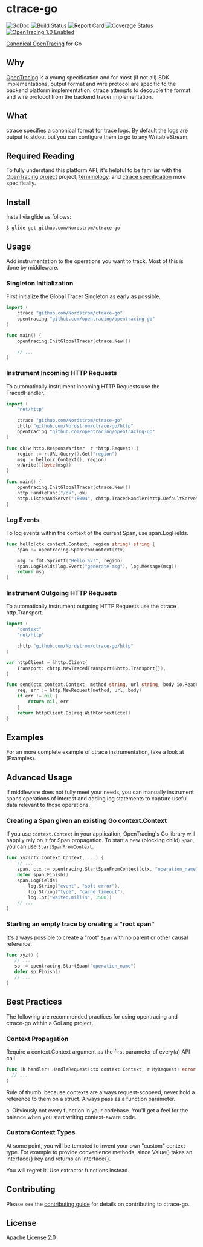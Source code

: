 # ctrace-go
[![GoDoc][doc-img]][doc] [![Build Status][ci-img]][ci] [![Report Card][rep-img]][rep] [![Coverage Status][cov-img]][cov] [![OpenTracing 1.0 Enabled][ot-img]][ot-url]

[Canonical OpenTracing](https://github.com/Nordstrom/ctrace) for Go

## Why
[OpenTracing](http://opentracing.io) is a young specification and for most (if not all) SDK implementations, output format and wire protocol are specific to the backend platform implementation.  ctrace attempts to decouple the format and wire protocol from the backend tracer implementation.

## What
ctrace specifies a canonical format for trace logs.  By default the logs are output to stdout but you can configure them to go to any WritableStream.

## Required Reading
To fully understand this platform API, it's helpful to be familiar with the [OpenTracing project](http://opentracing.io) project, [terminology](http://opentracing.io/documentation/pages/spec.html), and [ctrace specification](https://github.com/Nordstrom/ctrace) more specifically.

## Install
Install via glide as follows:

```
$ glide get github.com/Nordstrom/ctrace-go
```

## Usage
Add instrumentation to the operations you want to track.  Most of this is done by middleware.

### Singleton Initialization
First initialize the Global Tracer Singleton as early as possible.

```go
import (
	ctrace "github.com/Nordstrom/ctrace-go"
	opentracing "github.com/opentracing/opentracing-go"
)

func main() {
	opentracing.InitGlobalTracer(ctrace.New())

	// ...
}
```

### Instrument Incoming HTTP Requests
To automatically instrument incoming HTTP Requests use the TracedHandler.

```go
import (
	"net/http"

	ctrace "github.com/Nordstrom/ctrace-go"
	chttp "github.com/Nordstrom/ctrace-go/http"
	opentracing "github.com/opentracing/opentracing-go"
)

func ok(w http.ResponseWriter, r *http.Request) {
	region := r.URL.Query().Get("region")
	msg := hello(r.Context(), region)
	w.Write([]byte(msg))
}

func main() {
	opentracing.InitGlobalTracer(ctrace.New())
	http.HandleFunc("/ok", ok)
	http.ListenAndServe(":8004", chttp.TracedHandler(http.DefaultServeMux))
}

```

### Log Events
To log events within the context of the current Span, use span.LogFields.

```go
func hello(ctx context.Context, region string) string {
	span := opentracing.SpanFromContext(ctx)

	msg := fmt.Sprintf("Hello %v!", region)
	span.LogFields(log.Event("generate-msg"), log.Message(msg))
	return msg
}

```

### Instrument Outgoing HTTP Requests
To automatically instrument outgoing HTTP Requests use the ctrace http.Transport.

```go
import (
	"context"
	"net/http"

	chttp "github.com/Nordstrom/ctrace-go/http"
)

var httpClient = &http.Client{
	Transport: chttp.NewTracedTransport(&http.Transport{}),
}

func send(ctx context.Context, method string, url string, body io.Reader) (*http.Response, error) {
	req, err := http.NewRequest(method, url, body)
	if err != nil {
		return nil, err
	}
	return httpClient.Do(req.WithContext(ctx))
}
```

## Examples
For an more complete example of ctrace instrumentation, take a look at (Examples).

## Advanced Usage
If middleware does not fully meet your needs, you can manually instrument spans
operations of interest and adding log statements to capture useful data relevant
to those operations.

### Creating a Span given an existing Go context.Context
If you use `context.Context` in your application, OpenTracing's Go library will happily rely on it for Span propagation. To start a new (blocking child) `Span`, you can use `StartSpanFromContext`.

```go
func xyz(ctx context.Context, ...) {
    // ...
    span, ctx := opentracing.StartSpanFromContext(ctx, "operation_name")
    defer span.Finish()
    span.LogFields(
        log.String("event", "soft error"),
        log.String("type", "cache timeout"),
        log.Int("waited.millis", 1500))
    // ...
}
```

### Starting an empty trace by creating a "root span"
It's always possible to create a "root" `Span` with no parent or other causal reference.

```go
func xyz() {
   // ...
   sp := opentracing.StartSpan("operation_name")
   defer sp.Finish()
   // ...
}
```

## Best Practices
The following are recommended practices for using opentracing and ctrace-go within a
GoLang project.

### Context Propagation
Require a context.Context argument as the first parameter of every(a) API call

```go
func (h handler) HandleRequest(ctx context.Context, r MyRequest) error {
  // ...
}
```

Rule of thumb: because contexts are always request-scopeed, never hold a reference
to them on a struct.  Always pass as a function parameter.

a. Obviously not every function in your codebase.  You'll get a feel for the balance
when you start writing context-aware code.

### Custom Context Types
At some point, you will be tempted to invent your own "custom" context type.
For example to provide convenience methods, since Value() takes an interface{}
key and returns an interface{}.

You will regret it. Use extractor functions instead.

## Contributing
Please see the [contributing guide](CONTRIBUTING.md) for details on contributing to ctrace-go.

## License
[Apache License 2.0](LICENSE)

[doc-img]: https://godoc.org/github.com/Nordstrom/ctrace-go?status.svg
[doc]: https://godoc.org/github.com/Nordstrom/ctrace-go
[ci-img]: https://travis-ci.org/Nordstrom/ctrace-go.svg
[ci]: https://travis-ci.org/Nordstrom/ctrace-go
[rep-img]: https://goreportcard.com/badge/github.com/Nordstrom/ctrace-go
[rep]: https://goreportcard.com/report/github.com/Nordstrom/ctrace-go
[cov-img]: https://coveralls.io/repos/github/Nordstrom/ctrace-go/badge.svg
[cov]: https://coveralls.io/github/Nordstrom/ctrace-go
[ot-img]: https://img.shields.io/badge/OpenTracing--1.0-enabled-blue.svg
[ot-url]: http://opentracing.io
